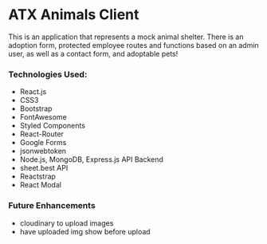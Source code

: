 # ATX Animals Client

This is an application that represents a mock animal shelter. There is an adoption form, protected employee routes and functions based on an admin user, as well as a contact form, and adoptable pets!

### Technologies Used:

- React.js
- CSS3
- Bootstrap
- FontAwesome
- Styled Components
- React-Router
- Google Forms
- jsonwebtoken
- Node.js, MongoDB, Express.js API Backend
- sheet.best API
- Reactstrap
- React Modal

### Future Enhancements

- cloudinary to upload images
- have uploaded img show before upload
